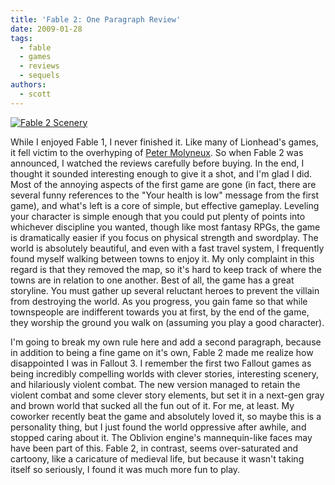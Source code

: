 ```yaml
---
title: 'Fable 2: One Paragraph Review'
date: 2009-01-28
tags:
  - fable
  - games
  - reviews
  - sequels
authors:
  - scott
---
```


[![Fable 2 Scenery](/images/3215624729_df308944fd.jpg)](http://www.flickr.com/photos/spaceninja/3215624729/)

While I enjoyed Fable 1, I never finished it. Like many of Lionhead's games, it fell victim to the overhyping of [Peter Molyneux](http://en.wikipedia.org/wiki/Peter_Molyneux). So when Fable 2 was announced, I watched the reviews carefully before buying. In the end, I thought it sounded interesting enough to give it a shot, and I'm glad I did. Most of the annoying aspects of the first game are gone (in fact, there are several funny references to the "Your health is low" message from the first game), and what's left is a core of simple, but effective gameplay. Leveling your character is simple enough that you could put plenty of points into whichever discipline you wanted, though like most fantasy RPGs, the game is dramatically easier if you focus on physical strength and swordplay. The world is absolutely beautiful, and even with a fast travel system, I frequently found myself walking between towns to enjoy it. My only complaint in this regard is that they removed the map, so it's hard to keep track of where the towns are in relation to one another. Best of all, the game has a great storyline. You must gather up several reluctant heroes to prevent the villain from destroying the world. As you progress, you gain fame so that while townspeople are indifferent towards you at first, by the end of the game, they worship the ground you walk on (assuming you play a good character).

I'm going to break my own rule here and add a second paragraph, because in addition to being a fine game on it's own, Fable 2 made me realize how disappointed I was in Fallout 3. I remember the first two Fallout games as being incredibly compelling worlds with clever stories, interesting scenery, and hilariously violent combat. The new version managed to retain the violent combat and some clever story elements, but set it in a next-gen gray and brown world that sucked all the fun out of it. For me, at least. My coworker recently beat the game and absolutely loved it, so maybe this is a personality thing, but I just found the world oppressive after awhile, and stopped caring about it. The Oblivion engine's mannequin-like faces may have been part of this. Fable 2, in contrast, seems over-saturated and cartoony, like a caricature of medieval life, but because it wasn't taking itself so seriously, I found it was much more fun to play.
